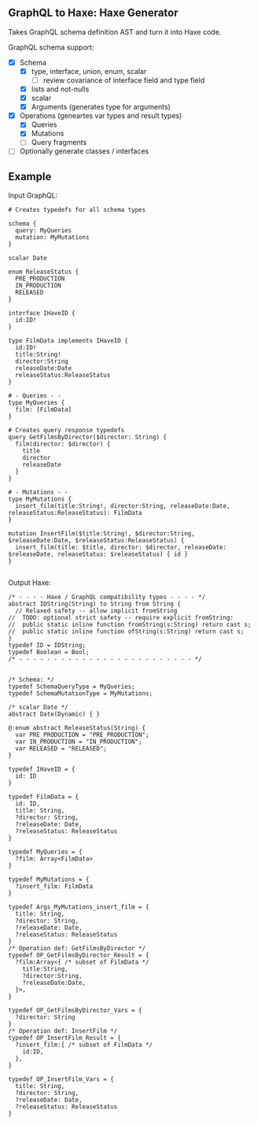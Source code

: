 GraphQL to Haxe: Haxe Generator
-----------

Takes GraphQL schema definition AST and turn it into Haxe code.

GraphQL schema support:
- [x] Schema
  - [x] type, interface, union, enum, scalar
    - [ ] review covariance of interface field and type field
  - [x] lists and not-nulls
  - [x] scalar
  - [x] Arguments (generates type for arguments)
- [x] Operations (geneartes var types and result types)
  - [x] Queries
  - [x] Mutations
  - [ ] Query fragments
- [ ] Optionally generate classes / interfaces

Example
----

Input GraphQL:

```
# Creates typedefs for all schema types

schema {
  query: MyQueries
  mutation: MyMutations
}

scalar Date

enum ReleaseStatus {
  PRE_PRODUCTION
  IN_PRODUCTION
  RELEASED
}

interface IHaveID {
  id:ID!
}

type FilmData implements IHaveID {
  id:ID!
  title:String!
  director:String
  releaseDate:Date
  releaseStatus:ReleaseStatus
}

# - Queries - -
type MyQueries {
  film: [FilmData]
}

# Creates query response typedefs
query GetFilmsByDirector($director: String) {
  film(director: $director) {
    title
    director
    releaseDate
  }
}

# - Mutations - -
type MyMutations {
  insert_film(title:String!, director:String, releaseDate:Date, releaseStatus:ReleaseStatus): FilmData
}

mutation InsertFilm($title:String!, $director:String, $releaseDate:Date, $releaseStatus:ReleaseStatus) {
  insert_film(title: $title, director: $director, releaseDate: $releaseDate, releaseStatus: $releaseStatus) { id }
}


```

Output Haxe:

```
/* - - - - Haxe / GraphQL compatibility types - - - - */
abstract IDString(String) to String from String {
  // Relaxed safety -- allow implicit fromString
//  TODO: optional strict safety -- require explicit fromString:
//  public static inline function fromString(s:String) return cast s;
//  public static inline function ofString(s:String) return cast s;
}
typedef ID = IDString;
typedef Boolean = Bool;
/* - - - - - - - - - - - - - - - - - - - - - - - - - */


/* Schema: */
typedef SchemaQueryType = MyQueries;
typedef SchemaMutationType = MyMutations;

/* scalar Date */
abstract Date(Dynamic) { }

@:enum abstract ReleaseStatus(String) {
  var PRE_PRODUCTION = "PRE_PRODUCTION";
  var IN_PRODUCTION = "IN_PRODUCTION";
  var RELEASED = "RELEASED";
}

typedef IHaveID = {
  id: ID
}

typedef FilmData = {
  id: ID,
  title: String,
  ?director: String,
  ?releaseDate: Date,
  ?releaseStatus: ReleaseStatus
}

typedef MyQueries = {
  ?film: Array<FilmData>
}

typedef MyMutations = {
  ?insert_film: FilmData
}

typedef Args_MyMutations_insert_film = {
  title: String,
  ?director: String,
  ?releaseDate: Date,
  ?releaseStatus: ReleaseStatus
}
/* Operation def: GetFilmsByDirector */
typedef OP_GetFilmsByDirector_Result = {
  ?film:Array<{ /* subset of FilmData */
    title:String,
    ?director:String,
    ?releaseDate:Date,
  }>,
}

typedef OP_GetFilmsByDirector_Vars = {
  ?director: String
}
/* Operation def: InsertFilm */
typedef OP_InsertFilm_Result = {
  ?insert_film:{ /* subset of FilmData */
    id:ID,
  },
}

typedef OP_InsertFilm_Vars = {
  title: String,
  ?director: String,
  ?releaseDate: Date,
  ?releaseStatus: ReleaseStatus
}
```
